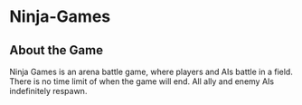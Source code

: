 # Ninja-Games

## About the Game
Ninja Games is an arena battle game, where players and AIs battle in a field. There is no time limit of when the game will end. All ally and enemy AIs indefinitely respawn. 
